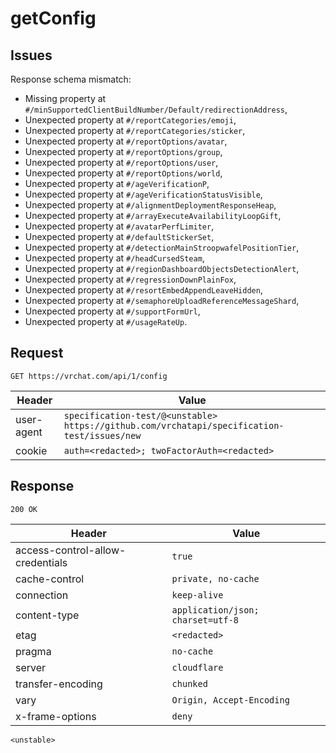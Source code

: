 # getConfig

## Issues
Response schema mismatch:
* Missing property at ``#/minSupportedClientBuildNumber/Default/redirectionAddress``,
* Unexpected property at ``#/reportCategories/emoji``,
* Unexpected property at ``#/reportCategories/sticker``,
* Unexpected property at ``#/reportOptions/avatar``,
* Unexpected property at ``#/reportOptions/group``,
* Unexpected property at ``#/reportOptions/user``,
* Unexpected property at ``#/reportOptions/world``,
* Unexpected property at ``#/ageVerificationP``,
* Unexpected property at ``#/ageVerificationStatusVisible``,
* Unexpected property at ``#/alignmentDeploymentResponseHeap``,
* Unexpected property at ``#/arrayExecuteAvailabilityLoopGift``,
* Unexpected property at ``#/avatarPerfLimiter``,
* Unexpected property at ``#/defaultStickerSet``,
* Unexpected property at ``#/detectionMainStroopwafelPositionTier``,
* Unexpected property at ``#/headCursedSteam``,
* Unexpected property at ``#/regionDashboardObjectsDetectionAlert``,
* Unexpected property at ``#/regressionDownPlainFox``,
* Unexpected property at ``#/resortEmbedAppendLeaveHidden``,
* Unexpected property at ``#/semaphoreUploadReferenceMessageShard``,
* Unexpected property at ``#/supportFormUrl``,
* Unexpected property at ``#/usageRateUp``.
## Request
`GET https://vrchat.com/api/1/config`

| Header | Value |
| ------ | ----- |
| user-agent | `specification-test/@<unstable> https://github.com/vrchatapi/specification-test/issues/new` |
| cookie | `auth=<redacted>; twoFactorAuth=<redacted>` |


## Response
`200 OK`

| Header | Value |
| ------ | ----- |
| access-control-allow-credentials | `true` |
| cache-control | `private, no-cache` |
| connection | `keep-alive` |
| content-type | `application/json; charset=utf-8` |
| etag | `<redacted>` |
| pragma | `no-cache` |
| server | `cloudflare` |
| transfer-encoding | `chunked` |
| vary | `Origin, Accept-Encoding` |
| x-frame-options | `deny` |

```jsonc
<unstable>
```
